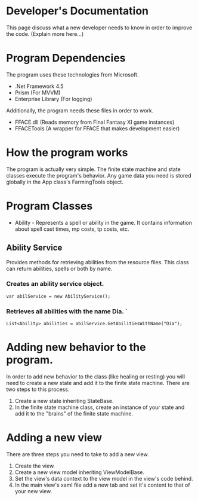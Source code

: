 # Developer's Documentation
This page discuss what a new developer needs to know in order to improve the code. (Explain more here...)

# Program Dependencies
The program uses these technologies from Microsoft. 
* .Net Framework 4.5
* Prism (For MVVM)
* Enterprise Library (For logging)

Additionally, the program needs these files in order to work.
* FFACE.dll (Reads memory from Final Fantasy XI game instances)
* FFACETools (A wrapper for FFACE that makes development easier)

# How the program works
The program is actually very simple. The finite state machine and state classes execute the program's behavior. Any game data you need is stored globally in the App class's FarmingTools object. 

# Program Classes
* Ability - Represents a spell or ability in the game. It contains information about spell cast times, mp costs, tp costs, etc. 

## Ability Service
Provides methods for retrieving abilities from the resource files. This class can return abilities, spells or both by name. 

### Creates an ability service object.
`var abilService = new AbilityService();`

### Retrieves all abilities with the name Dia. `
`List<Ability> abilities = abilService.GetAbilitiesWithName("Dia");`

# Adding new behavior to the program. 
In order to add new behavior to the class (like healing or resting) you will need to create a new state and add it to the finite state machine. There are two steps to this process. 

1. Create a new state inheriting StateBase. 
2. In the finite state machine class, create an instance of your state and add it to the "brains" of the finite state machine.

# Adding a new view
There are three steps you need to take to add a new view.

1. Create the view.
2. Create a new view model inheriting ViewModelBase.
3. Set the view's data context to the view model in the view's code behind. 
4. In the main view's xaml file add a new tab and set it's content to that of your new view. 



